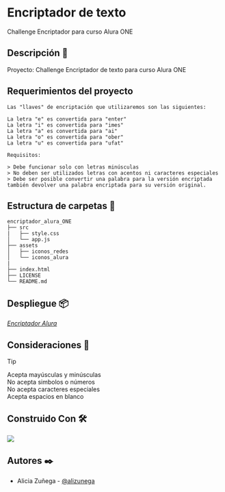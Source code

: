 # Encriptador de texto

Challenge Encriptador para curso Alura ONE

## Descripción :notebook_with_decorative_cover:

Proyecto: Challenge Encriptador de texto para curso Alura ONE

## Requerimientos del proyecto
```
Las "llaves" de encriptación que utilizaremos son las siguientes:

La letra "e" es convertida para "enter"
La letra "i" es convertida para "imes"
La letra "a" es convertida para "ai"
La letra "o" es convertida para "ober"
La letra "u" es convertida para "ufat"

Requisitos:

> Debe funcionar solo con letras minúsculas
> No deben ser utilizados letras con acentos ni caracteres especiales
> Debe ser posible convertir una palabra para la versión encriptada también devolver una palabra encriptada para su versión original.
```

## Estructura de carpetas :open_file_folder:

```
encriptador_alura_ONE
├── src
|   ├── style.css
│   └── app.js
├── assets
│   ├── iconos_redes
│   └── iconos_alura
|
├── index.html
├── LICENSE
└── README.md
```

## Despliegue :package:

[_Encriptador Alura_](https://alizunega.github.io/encriptador-alura-one/)

## Consideraciones :memo:

> [!TIP]
>
> Acepta mayúsculas y minúsculas  
> No acepta simbolos o números  
> No acepta caracteres especiales  
> Acepta espacios en blanco

## Construido Con :hammer_and_wrench:

<p>
  <a href="https://skillicons.dev">
    <img src="https://skillicons.dev/icons?i=html,css,js&theme=dark" />
  </a>
</p>

## Autores :black_nib:

- Alicia Zuñega - [@alizunega](https://github.com/alizunega)
